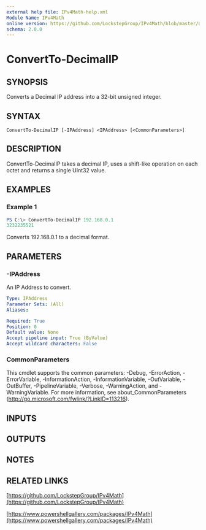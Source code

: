 ```yaml
---
external help file: IPv4Math-help.xml
Module Name: IPv4Math
online version: https://github.com/LockstepGroup/IPv4Math/blob/master/docs/ConvertTo-DecimalIP.md
schema: 2.0.0
---
```


# ConvertTo-DecimalIP

## SYNOPSIS
Converts a Decimal IP address into a 32-bit unsigned integer.

## SYNTAX

```
ConvertTo-DecimalIP [-IPAddress] <IPAddress> [<CommonParameters>]
```

## DESCRIPTION
ConvertTo-DecimalIP takes a decimal IP, uses a shift-like operation on each octet and returns a single UInt32 value.

## EXAMPLES

### Example 1
```powershell
PS C:\> ConvertTo-DecimalIP 192.168.0.1
3232235521
```

Converts 192.168.0.1 to a decimal format.

## PARAMETERS

### -IPAddress
An IP Address to convert.

```yaml
Type: IPAddress
Parameter Sets: (All)
Aliases:

Required: True
Position: 0
Default value: None
Accept pipeline input: True (ByValue)
Accept wildcard characters: False
```

### CommonParameters
This cmdlet supports the common parameters: -Debug, -ErrorAction, -ErrorVariable, -InformationAction, -InformationVariable, -OutVariable, -OutBuffer, -PipelineVariable, -Verbose, -WarningAction, and -WarningVariable. For more information, see about_CommonParameters (http://go.microsoft.com/fwlink/?LinkID=113216).

## INPUTS

## OUTPUTS

## NOTES

## RELATED LINKS

[https://github.com/LockstepGroup/IPv4Math](https://github.com/LockstepGroup/IPv4Math)

[https://www.powershellgallery.com/packages/IPv4Math](https://www.powershellgallery.com/packages/IPv4Math)

